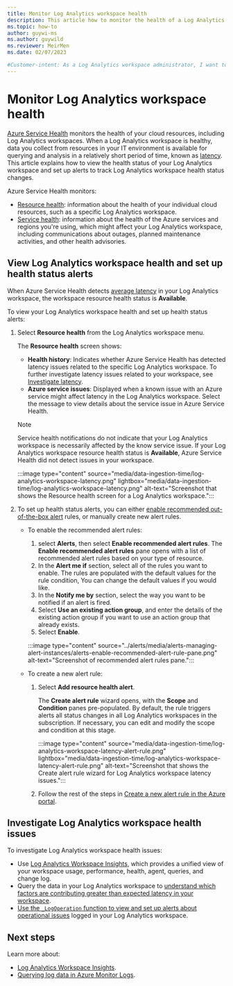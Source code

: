 ```yaml
---
title: Monitor Log Analytics workspace health
description: This article how to monitor the health of a Log Analytics workspace and set up alerts about latency issues specific to the Log Analytics workspace or related to known Azure service issues.
ms.topic: how-to
author: guywi-ms
ms.author: guywild
ms.reviewer: MeirMen
ms.date: 02/07/2023

#Customer-intent: As a Log Analytics workspace administrator, I want to know when there are latency issues in a Log Analytics workspace, so I can act to resolve the issue, contact Microsoft for support, or track that is Azure is meeting its SLA.  
---
```


# Monitor Log Analytics workspace health

[Azure Service Health](../../service-health/overview.md) monitors the health of your cloud resources, including Log Analytics workspaces. When a Log Analytics workspace is healthy, data you collect from resources in your IT environment is available for querying and analysis in a relatively short period of time, known as [latency](../logs/data-ingestion-time.md). This article explains how to view the health status of your Log Analytics workspace and set up alerts to track Log Analytics workspace health status changes.  

Azure Service Health monitors:

- [Resource health](../../service-health/resource-health-overview.md): information about the health of your individual cloud resources, such as a specific Log Analytics workspace. 
- [Service health](../../service-health/service-health-overview.md): information about the health of the Azure services and regions you're using, which might affect your Log Analytics workspace, including communications about outages, planned maintenance activities, and other health advisories.

## View Log Analytics workspace health and set up health status alerts 

When Azure Service Health detects [average latency](../logs/data-ingestion-time.md#average-latency) in your Log Analytics workspace, the workspace resource health status is **Available**.

To view your Log Analytics workspace health and set up health status alerts:
 
1. Select **Resource health** from the Log Analytics workspace menu.

    The **Resource health** screen shows:

    - **Health history**: Indicates whether Azure Service Health has detected latency issues related to the specific Log Analytics workspace. To further investigate latency issues related to your workspace, see [Investigate latency](#investigate-log-analytics-workspace-health-issues).  
    - **Azure service issues**: Displayed when a known issue with an Azure service might affect latency in the Log Analytics workspace. Select the message to view details about the service issue in Azure Service Health.
   
    > [!NOTE]
    > Service health notifications do not indicate that your Log Analytics workspace is necessarily affected by the know service issue. If your Log Analytics workspace resource health status is **Available**, Azure Service Health did not detect issues in your workspace.  
   
    :::image type="content" source="media/data-ingestion-time/log-analytics-workspace-latency.png" lightbox="media/data-ingestion-time/log-analytics-workspace-latency.png" alt-text="Screenshot that shows the Resource health screen for a Log Analytics workspace.":::  
    
1. To set up health status alerts, you can either [enable recommended out-of-the-box alert](../alerts/alerts-overview.md#recommended-alert-rules) rules, or manually create new alert rules.
    - To enable the recommended alert rules:
        1. select **Alerts**, then select **Enable recommended alert rules**. The **Enable recommended alert rules** pane opens with a list of recommended alert rules based on your type of resource.  
        1. In the **Alert me if** section, select all of the rules you want to enable. The rules are populated with the default values for the rule condition, You can change the default values if you would like.
        1. In the **Notify me by** section, select the way you want to be notified if an alert is fired.
        1. Select **Use an existing action group**, and enter the details of the existing action group if you want to use an action group that already exists.
        1. Select **Enable**.

        :::image type="content" source="../alerts/media/alerts-managing-alert-instances/alerts-enable-recommended-alert-rule-pane.png" alt-text="Screenshot of recommended alert rules pane.":::

    - To create a new alert rule:
       1. Select **Add resource health alert**.
        
            The **Create alert rule** wizard opens, with the **Scope** and **Condition** panes pre-populated. By default, the rule triggers alerts all status changes in all Log Analytics workspaces in the subscription. If necessary, you can edit and modify the scope and condition at this stage. 
    
            :::image type="content" source="media/data-ingestion-time/log-analytics-workspace-latency-alert-rule.png" lightbox="media/data-ingestion-time/log-analytics-workspace-latency-alert-rule.png" alt-text="Screenshot that shows the Create alert rule wizard for Log Analytics workspace latency issues.":::

       1. Follow the rest of the steps in [Create a new alert rule in the Azure portal](../alerts/alerts-create-new-alert-rule.md#create-a-new-alert-rule-in-the-azure-portal). 
## Investigate Log Analytics workspace health issues

To investigate Log Analytics workspace health issues:

- Use [Log Analytics Workspace Insights](../logs/log-analytics-workspace-insights-overview.md), which provides a unified view of your workspace usage, performance, health, agent, queries, and change log.
- Query the data in your Log Analytics workspace to [understand which factors are contributing greater than expected latency in your workspace](../logs/data-ingestion-time.md).  
- [Use the `_LogOperation` function to view and set up alerts about operational issues](../logs/monitor-workspace.md) logged in your Log Analytics workspace.

## Next steps

Learn more about:

- [Log Analytics Workspace Insights](../logs/log-analytics-workspace-insights-overview.md).
- [Querying log data in Azure Monitor Logs](../logs/get-started-queries.md).

